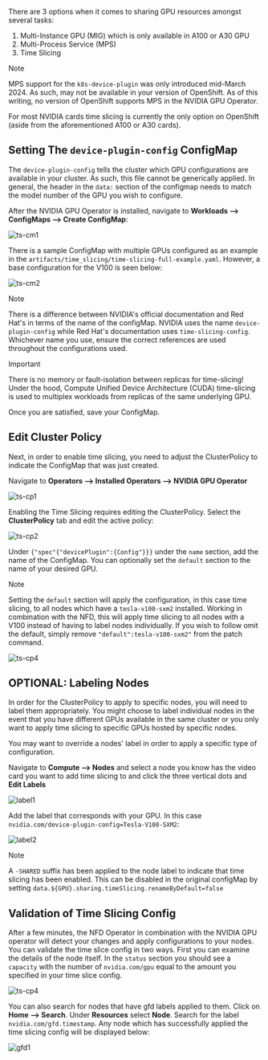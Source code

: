 There are 3 options when it comes to sharing GPU resources amongst several tasks:
1. Multi-Instance GPU (MIG) which is only available in A100 or A30 GPU
2. Multi-Process Service (MPS)
3. Time Slicing

> [!NOTE]
> MPS support for the `k8s-device-plugin` was only introduced mid-March 2024. As such, may not be available in your version of OpenShift. As of this writing, no version of OpenShift supports MPS in the NVIDIA GPU Operator.

For most NVIDIA cards time slicing is currently the only option on OpenShift (aside from the aforementioned A100 or A30 cards).

## Setting The `device-plugin-config` ConfigMap

The `device-plugin-config` tells the cluster which GPU configurations are available in your cluster. As such, this file cannot be generically applied. In general, the header in the `data:` section of the configmap needs to match the model number of the GPU you wish to configure.

After the NVIDIA GPU Operator is installed, navigate to **Workloads --> ConfigMaps --> Create ConfigMap**:

![ts-cm1](../images/ai_nvidia_ts_cm1.png)

There is a sample ConfigMap with multiple GPUs configured as an example in the `artifacts/time_slicing/time-slicing-full-example.yaml`. However, a base configuration for the V100 is seen below:

![ts-cm2](../images/ai_nvidia_ts_cm2.png)

> [!NOTE]
> There is a difference between NVIDIA's official documentation and Red Hat's in terms of the name of the configMap. NVIDIA uses the name `device-plugin-config` while Red Hat's documentation uses `time-slicing-config`. Whichever name you use, ensure the correct references are used throughout the configurations used.

> [!IMPORTANT]
> There is no memory or fault-isolation between replicas for time-slicing! Under the hood, Compute Unified Device Architecture (CUDA) time-slicing is used to multiplex workloads from replicas of the same underlying GPU.

Once you are satisfied, save your ConfigMap.

## Edit Cluster Policy

Next, in order to enable time slicing, you need to adjust the ClusterPolicy to indicate the ConfigMap that was just created.

Navigate to **Operators --> Installed Operators --> NVIDIA GPU Operator**

![ts-cp1](../images/ai_nvidia_ts_cp1.png)

Enabling the Time Slicing requires editing the ClusterPolicy. Select the **ClusterPolicy** tab and edit the active policy:

![ts-cp2](../images/ai_nvidia_ts_cp2.png)

Under `{"spec"{"devicePlugin":{Config"}}}` under the `name` section, add the name of the ConfigMap. You can optionally set the `default` section to the name of your desired GPU.

> [!NOTE]
> Setting the `default` section will apply the configuration, in this case time slicing, to all nodes which have a `tesla-v100-sxm2` installed. Working in combination with the NFD, this will apply time slicing to all nodes with a V100 instead of having to label nodes individually. If you wish to follow omit the default, simply remove `"default":tesla-v100-sxm2"` from the patch command.

![ts-cp4](../images/ai_nvidia_ts_cp3.png)

## OPTIONAL: Labeling Nodes

In order for the ClusterPolicy to apply to specific nodes, you will need to label them appropriately. You might choose to label individual nodes in the event that you have different GPUs available in the same cluster or you only want to apply time slicing to specific GPUs hosted by specific nodes.

You may want to override a nodes' label in order to apply a specific type of configuration. 

Navigate to **Compute --> Nodes** and select a node you know has the video card you want to add time slicing to and click the three vertical dots and **Edit Labels**

![label1](../images/ai_label_node1.png)

Add the label that corresponds with your GPU. In this case `nvidia.com/device-plugin-config=Tesla-V100-SXM2`:

![label2](../images/ai_label_node2.png)

> [!NOTE]
> A `-SHARED` suffix has been applied to the node label to indicate that time slicing has been enabled. This can be disabled in the original configMap by setting `data.${GPU}.sharing.timeSlicing.renameByDefault=false`

## Validation of Time Slicing Config

After a few minutes, the NFD Operator in combination with the NVIDIA GPU operator will detect your changes and apply  configurations to your nodes. You can validate the time slice config in two ways. First you can examine the details of the node itself. In the `status` section you should see a `capacity` with the number of `nvidia.com/gpu` equal to the amount you specified in your time slice config.

![ts-cp4](../images/ai_nvidia_ts_cp4.png)

You can also search for nodes that have gfd labels applied to them. Click on **Home --> Search**. Under **Resources** select **Node**. Search for the label `nvidia.com/gfd.timestamp`. Any node which has successfully applied the time slicing config will be displayed below:

![gfd1](../images/ai_nvidia_ts_validate.png)